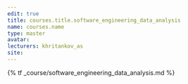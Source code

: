 ```yaml
---
edit: true
title: courses.title.software_engineering_data_analysis
name: courses.name
type: master
avatar:
lecturers: khritankov_as
site: 
---
```


{% tf _course/software_engineering_data_analysis.md %}